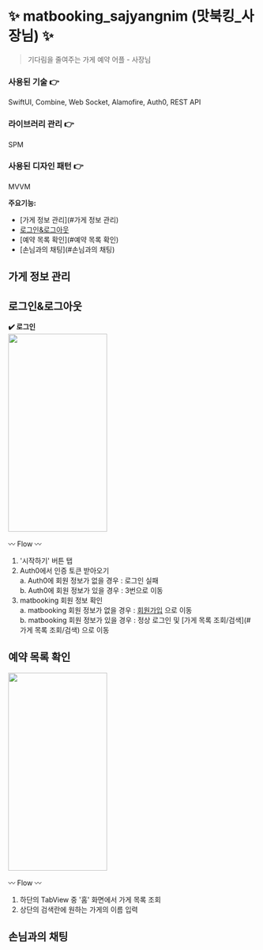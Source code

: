 # ✨ matbooking_sajyangnim (맛북킹_사장님) ✨

> 기다림을 줄여주는 가게 예약 어플 - 사장님

### 사용된 기술 👉
SwiftUI, Combine, Web Socket, Alamofire, Auth0, REST API

### 라이브러리 관리 👉
SPM

### 사용된 디자인 패턴 👉
MVVM

**주요기능:**
- [가게 정보 관리](#가게 정보 관리)
- [로그인&로그아웃](#로그인&로그아웃)
- [예약 목록 확인](#예약 목록 확인)
- [손님과의 채팅](#손님과의 채팅)

## 가게 정보 관리

## 로그인&로그아웃
**✔️ 로그인**</br>
<img src="https://user-images.githubusercontent.com/39786810/209288354-bdbc5997-0398-4cad-8f95-f628e1e3c6de.gif" width="200" height="400"/>

〰️ Flow 〰️
1. '시작하기' 버튼 탭
2. Auth0에서 인증 토큰 받아오기</br>
  a. Auth0에 회원 정보가 없을 경우 : 로그인 실패</br>
  b. Auth0에 회원 정보가 있을 경우 : 3번으로 이동</br>
3. matbooking 회원 정보 확인</br>
  a. matbooking 회원 정보가 없을 경우 : [회원가입](#회원가입) 으로 이동</br>
  b. matbooking 회원 정보가 있을 경우 : 정상 로그인 및 [가게 목록 조회/검색](#가게 목록 조회/검색) 으로 이동</br>

## 예약 목록 확인
<img src="https://user-images.githubusercontent.com/39786810/209310814-398b2157-1bbe-4a02-a6f0-b4693fa901ac.gif" width="200" height="400"/>

〰️ Flow 〰️
1. 하단의 TabView 중 '홈' 화면에서 가게 목록 조회
2. 상단의 검색란에 원하는 가게의 이름 입력

## 손님과의 채팅
